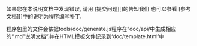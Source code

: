 
如果您在本说明文档中发现错误, 请用 [提交问题][]的告知我们
也可以参看 [参考文档][]中的说明为程序编写补丁.

程序包里的文件会依据tools/doc/generate.js程序在“doc/api/中生成相应的“.md”说明文档”.并在HTML模板文件记录到‘doc/template.html’中
